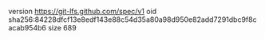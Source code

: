version https://git-lfs.github.com/spec/v1
oid sha256:84228dfcf13e8edf143e88c54d35a80a98d950e82add7291dbc9f8cacab954b6
size 689
